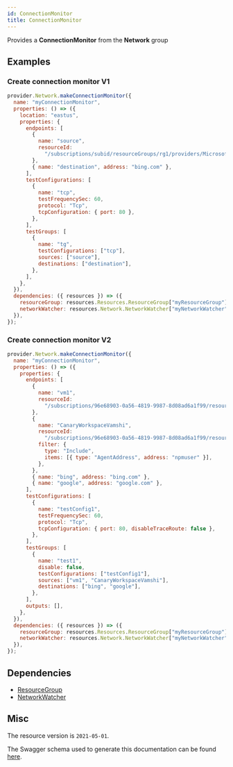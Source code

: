 ```yaml
---
id: ConnectionMonitor
title: ConnectionMonitor
---
```

Provides a **ConnectionMonitor** from the **Network** group
## Examples
### Create connection monitor V1
```js
provider.Network.makeConnectionMonitor({
  name: "myConnectionMonitor",
  properties: () => ({
    location: "eastus",
    properties: {
      endpoints: [
        {
          name: "source",
          resourceId:
            "/subscriptions/subid/resourceGroups/rg1/providers/Microsoft.Compute/virtualMachines/ct1",
        },
        { name: "destination", address: "bing.com" },
      ],
      testConfigurations: [
        {
          name: "tcp",
          testFrequencySec: 60,
          protocol: "Tcp",
          tcpConfiguration: { port: 80 },
        },
      ],
      testGroups: [
        {
          name: "tg",
          testConfigurations: ["tcp"],
          sources: ["source"],
          destinations: ["destination"],
        },
      ],
    },
  }),
  dependencies: ({ resources }) => ({
    resourceGroup: resources.Resources.ResourceGroup["myResourceGroup"],
    networkWatcher: resources.Network.NetworkWatcher["myNetworkWatcher"],
  }),
});

```

### Create connection monitor V2
```js
provider.Network.makeConnectionMonitor({
  name: "myConnectionMonitor",
  properties: () => ({
    properties: {
      endpoints: [
        {
          name: "vm1",
          resourceId:
            "/subscriptions/96e68903-0a56-4819-9987-8d08ad6a1f99/resourceGroups/NwRgIrinaCentralUSEUAP/providers/Microsoft.Compute/virtualMachines/vm1",
        },
        {
          name: "CanaryWorkspaceVamshi",
          resourceId:
            "/subscriptions/96e68903-0a56-4819-9987-8d08ad6a1f99/resourceGroups/vasamudrRG/providers/Microsoft.OperationalInsights/workspaces/vasamudrWorkspace",
          filter: {
            type: "Include",
            items: [{ type: "AgentAddress", address: "npmuser" }],
          },
        },
        { name: "bing", address: "bing.com" },
        { name: "google", address: "google.com" },
      ],
      testConfigurations: [
        {
          name: "testConfig1",
          testFrequencySec: 60,
          protocol: "Tcp",
          tcpConfiguration: { port: 80, disableTraceRoute: false },
        },
      ],
      testGroups: [
        {
          name: "test1",
          disable: false,
          testConfigurations: ["testConfig1"],
          sources: ["vm1", "CanaryWorkspaceVamshi"],
          destinations: ["bing", "google"],
        },
      ],
      outputs: [],
    },
  }),
  dependencies: ({ resources }) => ({
    resourceGroup: resources.Resources.ResourceGroup["myResourceGroup"],
    networkWatcher: resources.Network.NetworkWatcher["myNetworkWatcher"],
  }),
});

```
## Dependencies
- [ResourceGroup](../Resources/ResourceGroup.md)
- [NetworkWatcher](../Network/NetworkWatcher.md)
## Misc
The resource version is `2021-05-01`.

The Swagger schema used to generate this documentation can be found [here](https://github.com/Azure/azure-rest-api-specs/tree/main/specification/network/resource-manager/Microsoft.Network/stable/2021-05-01/networkWatcher.json).

